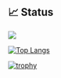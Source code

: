 ## 📈 Status

<picture>
<source 
  srcset="https://github-readme-stats.vercel.app/api?username=lc-semba-ryuichiro&count_private=true&show_icons=true&theme=dracula"
  media="(prefers-color-scheme: dark)"
/>
<source
  srcset="https://github-readme-stats.vercel.app/api?username=lc-semba-ryuichiro&count_private=true&show_icons=true"
  media="(prefers-color-scheme: light), (prefers-color-scheme: no-preference)"
/>
<img src="https://github-readme-stats.vercel.app/api?username=anuraghazra&show_icons=true" />
</picture>

[![Top Langs](https://github-readme-stats.vercel.app/api/top-langs/?username=lc-semba-ryuichiro&theme=dracula)](https://github.com/anuraghazra/github-readme-stats)

[![trophy](https://github-profile-trophy.vercel.app/?username=lc-semba-ryuichiro&theme=dracula)](https://github.com/ryo-ma/github-profile-trophy)

<!--
**lc-semba-ryuichiro/lc-semba-ryuichiro** is a ✨ _special_ ✨ repository because its `README.md` (this file) appears on your GitHub profile.

Here are some ideas to get you started:

- 🔭 I’m currently working on ...
- 🌱 I’m currently learning ...
- 👯 I’m looking to collaborate on ...
- 🤔 I’m looking for help with ...
- 💬 Ask me about ...
- 📫 How to reach me: ...
- 😄 Pronouns: ...
- ⚡ Fun fact: ...
-->
